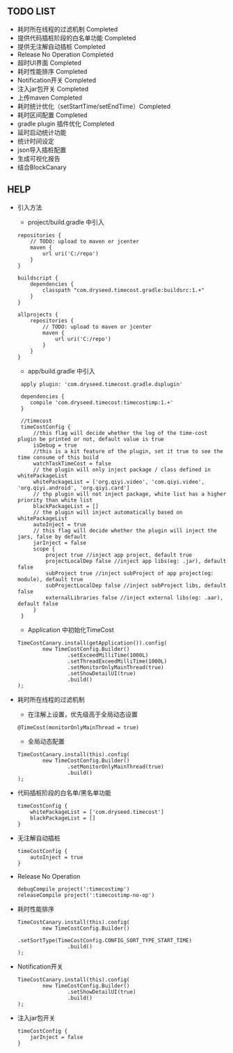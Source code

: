 ## TODO LIST
* 耗时所在线程的过滤机制 Completed
* 提供代码插桩阶段的白名单功能 Completed
* 提供无注解自动插桩 Completed
* Release No Operation Completed
* 超时UI界面 Completed
* 耗时性能排序 Completed
* Notification开关 Completed
* 注入jar包开关 Completed
* 上传maven Completed
* 耗时统计优化（setStartTime/setEndTime）Completed
* 耗时区间配置 Completed
* gradle plugin 插件优化 Completed
* 延时启动统计功能
* 统计时间设定
* json导入插桩配置
* 生成可视化报告
* 结合BlockCanary


## HELP

* 引入方法
    * project/build.gradle 中引入
    ```
    repositories {
        // TODO: upload to maven or jcenter
        maven {
            url uri('C:/repo')
        }
    }

    buildscript {
        dependencies {
            classpath "com.dryseed.timecost.gradle:buildsrc:1.+"
        }
    }

    allprojects {
        repositories {
            // TODO: upload to maven or jcenter
            maven {
                url uri('C:/repo')
            }
        }
    }
    ```

    * app/build.gradle 中引入
    ```
     apply plugin: 'com.dryseed.timecost.gradle.dsplugin'

     dependencies {
        compile 'com.dryseed.timecost:timecostimp:1.+'
     }

     //timecost
     timeCostConfig {
         //this flag will decide whether the log of the time-cost plugin be printed or not, default value is true
         isDebug = true
         //this is a kit feature of the plugin, set it true to see the time consume of this build
         watchTaskTimeCost = false
         // the plugin will only inject package / class defined in whitePackageList
         whitePackageList = ['org.qiyi.video', 'com.qiyi.video', 'org.qiyi.android', 'org.qiyi.card']
         // thp plugin will not inject package, white list has a higher priority than white list
         blackPackageList = []
         // the plugin will inject automatically based on whitePackageList
         autoInject = true
         // this flag will decide whether the plugin will inject the jars, false by default
         jarInject = false
         scope {
             project true //inject app project, default true
             projectLocalDep false //inject app libs(eg: .jar), default false
             subProject true //inject subProject of app project(eg: module), default true
             subProjectLocalDep false //inject subProject libs, default false
             externalLibraries false //inject external libs(eg: .aar), default false
         }
     }
    ```

    * Application 中初始化TimeCost
    ```
    TimeCostCanary.install(getApplication()).config(
            new TimeCostConfig.Builder()
                    .setExceedMilliTime(1000L)
                    .setThreadExceedMilliTime(1000L)
                    .setMonitorOnlyMainThread(true)
                    .setShowDetailUI(true)
                    .build()
    );
    ```

* 耗时所在线程的过滤机制
    * 在注解上设置，优先级高于全局动态设置
    ```
    @TimeCost(monitorOnlyMainThread = true)
    ```
    * 全局动态配置
    ```
    TimeCostCanary.install(this).config(
            new TimeCostConfig.Builder()
                    .setMonitorOnlyMainThread(true)
                    .build()
    );
    ```

* 代码插桩阶段的白名单/黑名单功能
    ```
    timeCostConfig {
        whitePackageList = ['com.dryseed.timecost']
        blackPackageList = []
    }
    ```

* 无注解自动插桩
    ```
    timeCostConfig {
        autoInject = true
    }
    ```

* Release No Operation
    ```
    debugCompile project(':timecostimp')
    releaseCompile project(':timecostimp-no-op')
    ```

* 耗时性能排序
    ```
    TimeCostCanary.install(this).config(
            new TimeCostConfig.Builder()
                    .setSortType(TimeCostConfig.CONFIG_SORT_TYPE_START_TIME)
                    .build()
    );
    ```

* Notification开关
    ```
    TimeCostCanary.install(this).config(
            new TimeCostConfig.Builder()
                    .setShowDetailUI(true)
                    .build()
    );
    ```

* 注入jar包开关
    ```
    timeCostConfig {
        jarInject = false
    }
    ```











